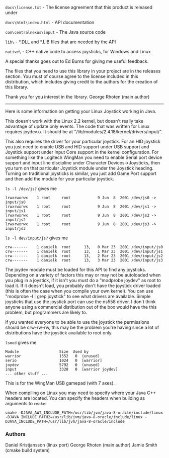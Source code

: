 `docs\license.txt`       - The license agreement that this product is released under

`docs\html\index.html`   - API documentation

`com\centralnexus\input` - The Java source code

`lib\`                   - *.DLL and *.LIB files that are needed by the API

`native\`                - C++ native code to access joysticks, for Windows and Linux

A special thanks goes out to Ed Burns for giving me useful feedback.

The files that you need to use this library in your project are in the releases section.
You must of course agree to the license included in this
distribution, which includes giving credit to the authors for the creation
of this library.

Thank you for you interest in the library.
George Rhoten (main author)

------------------------------------------

Here is some information on getting your Linux Joystick working
in Java.

This doesn't work with the Linux 2.2 kernel, but doesn't really
take advantage of update only events. The code that was written
for Linux requires joydev.o. It should be at
"/lib/modules/2.4.18/kernel/drivers/input/".

This also requires the driver for your particular joystick. For an HID
joystick you just need to enable USB and HID support under USB support
and Joystick support under Input Core support in the kernel
configuration. For something like the Logitech WingMan you need to
enable Serial port device support and input line discipline under
Character Devices->Joysticks, then you turn on that particular Joystick
module under the Joystick heading. Turning on traditional joysticks is
similar, you just add Game Port support and then add the module for your
particular joystick.

`ls -l /dev/js?`    gives me

```
lrwxrwxrwx    1 root     root            9 Jun  8  2001 /dev/js0 -> input/js0
lrwxrwxrwx    1 root     root            9 Jun  8  2001 /dev/js1 -> input/js1
lrwxrwxrwx    1 root     root            9 Jun  8  2001 /dev/js2 -> input/js2
lrwxrwxrwx    1 root     root            9 Jun  8  2001 /dev/js3 -> input/js3
```

`ls -l dev/input/js?`  gives me
```
crw-------    1 danielk  root      13,   0 Mar 23  2001 /dev/input/js0
crw-------    1 danielk  root      13,   1 Mar 23  2001 /dev/input/js1
crw-------    1 danielk  root      13,   2 Mar 23  2001 /dev/input/js2
crw-------    1 danielk  root      13,   3 Mar 23  2001 /dev/input/js3
```
The joydev module must be loaded for this API to find any joysticks.
Depending on a variety of factors this may or may not be autoloaded
when you plug in a joystick, if it isn't you must do a "modprobe joydev"
as root to load it. If it doesn't load, you probably don't have the
joystick driver loaded (this is often the case when you compile your
own kernel). You can use "modprobe -l | grep joystick" to see what
drivers are available. Simple joysticks that use the joystick port
can use the ns558 driver. I don't think anyone using a commercial
distibution out of the box would have the this problem, but
programmers are likely to.

If you wanted everyone to be able to use the joystick the permissions
should be crw-rw-rw, this may be the problem you're having since a lot
of distributions have the joystick available to root only.

`lsmod`  gives me
```
Module                  Size  Used by
warrior                 1552   0  (unused)
serio                   1024   0  [warrior]
joydev                  5792   0  (unused)
input                   3328   0  [warrior joydev]
... other stuff ...
```

This is for the WingMan USB gamepad (with 7 axes).

When compiling on Linux you may need to specify where your
Java C++ headers are located. You can specify the headers when
building as arguments to `cmake`:
```
cmake -DJAVA_AWT_INCLUDE_PATH=/usr/lib/jvm/java-8-oracle/include/linux -DJAVA_INCLUDE_PATH2=/usr/lib/jvm/java-8-oracle/include/linux -DJAVA_INCLUDE_PATH=/usr/lib/jvm/java-8-oracle/include
```

### Authors
Daniel Kristjansson (linux port)
George Rhoten (main author)
Jamie Smith (cmake build system)
